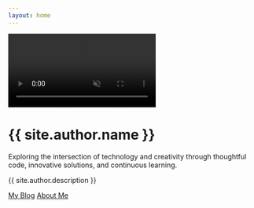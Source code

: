 ```yaml
---
layout: home
---  
```


<div class="minimal-landing">
  <video autoplay muted loop id="bgVideo" playsinline>
    <source src="{{ site.baseurl }}/assets/video-bg.mp4" type="video/mp4">
  </video>
  
  <div class="content-wrapper">
    <div class="center-content">
      <h1>{{ site.author.name }}</h1>
      <div class="divider"></div>
      <p class="description">Exploring the intersection of technology and creativity through thoughtful code, innovative solutions, and continuous learning.</p>
      <p class="description">{{ site.author.description }}</p>
      <div class="cta-container">
        <a href="{{ site.baseurl }}/blog" class="primary-cta">My Blog</a>
        <a href="{{ site.author.github }}" class="secondary-cta">About Me</a>
      </div>
    </div>
    <div class="scroll-indicator">
      <div class="mouse">
        <div class="wheel"></div>
      </div>
      <div class="arrow"></div>
    </div>
  </div>
</div>
